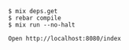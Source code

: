 
    $ mix deps.get
    $ rebar compile
    $ mix run --no-halt

    Open http://localhost:8080/index

